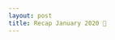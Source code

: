 ```yaml
---
layout: post
title: Recap January 2020 💸
---
```


<!--
Di tahun 2020 ini salah satu resolusiku adalah seriusin investasi - dari dulu punya *keen interest* untuk saham. Sayangnya di awal tahun 2020 IHSG naik-turunnya luar biasa mencekam, dan isu-isu global bikin pasar lesu.

- Coronavirus dan pasar pariwisata yang menurun
- Mafia-mafia pasar saham yang makin liar mainnya
Meskipun volume transaksi meningkat (IDX itu paling ramai lho transaksi hariannya di *Southeast Asia*) namun mayoritas aktivitasnya tidak sehat
- *Discrepancy* antara rencana pemerintah dan gerak saham yang berkaitan
- Valuasi Rupiah yang menurun di awal tahun

Dan lagi-lagi aku telat *exit* dari pasar, akhirnya nyangkut dan aku bingung antara nunggu mereka naik atau *cutloss.* Sekarang aja aku belum berani buka portofolio ku, ga sanggup liat mereka merah (':

Bagus sih masukin uang waktu lagi koreksi gini tapi kondisi pasar benar-benar ga kondusif, ga terprediksi kedepannya bakal kayak apa. *As verdict*, sepertinya saham tidak lagi menarik, ditambah *loss* aku mendekati 20% (padahal baru Januari). 

Sebenernya aku udah berencana nambah modal banyak di saham 😞 tapi dari pergerakannya yang ekstrem, pikir2 juga jadinya. Bahkan deposito - yang notabene *lowest return* - terlihat lebih menarik (IHSG ytd +1.7% sementara inflasi 2019 di angka 2.7%, dibanding bunga deposito *fixed* ada di angka 5-6% annual).

Harusnya kemarin Desember aku ga lengah baca pasar sih, wajar aja aku *loss*nya lumayan. Yah pelajaran besar lah ini.

Bakal main aman sepertinya, tetap saham tapi ambil *bluechip* atau LQ45. Bakal melirik opsi lain (reksadana, pasar uang atau apa). Juga belajar rasio-rasio penting keuangan dan banyak baca berita, ilmu masih cetek bgt. Hehe. Wish me luck!
-->